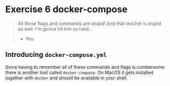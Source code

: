 # Exercise 6 docker-compose

> All those flags and commands are stupid!
> And that teacher is stupid as well. I'm gonna hit him so hard…
> - You

## Introducing `docker-compose.yml`

Since having to remember all of these commands and flags is cumbersome there is another tool called `docker-compose`. On MacOS it gets installed together with `docker` and should be available in your shell.

